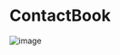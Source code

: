 # ContactBook
![image](https://github.com/user-attachments/assets/f6e3ab94-62a4-4299-b85e-9c04bebbe0c7)

